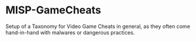 # MISP-GameCheats
Setup of a Taxonomy for Video Game Cheats in general, as they often come hand-in-hand with malwares or dangerous practices.
